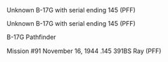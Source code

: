





Unknown B-17G with serial ending 145 (PFF)






 




Unknown B-17G with serial ending 145 (PFF)

B-17G Pathfinder

Mission #91 November 16, 1944 .145 391BS Ray (PFF)




